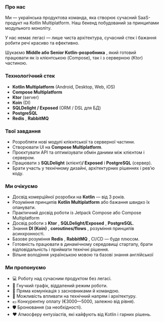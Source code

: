 ### **Про нас**

Ми — українська продуктова команда, яка створює сучасний SaaS-продукт на
Kotlin Multiplatform. Наш бекенд побудований за принципами модульного
моноліту.

У нас немає легасі — лише чиста архітектура, сучасний стек і бажання робити
речі красиво та ефективно.

Шукаємо **Middle або Senior Kotlin-розробника** , який готовий працювати як із
клієнтською (Compose), так і з серверною (Ktor) частиною.

### **Технологічний стек**

  * **Kotlin Multiplatform** (Android, Desktop, Web, iOS)
  * **Compose Multiplatform**
  * **Ktor** (server)
  * **Koin** (DI)
  * **SQLDelight / Exposed** (ORM / DSL для БД)
  * **PostgreSQL**
  * **Redis** , **RabbitMQ**

### **Твої завдання**

  * Розробляти нові модулі клієнтської та серверної частини.
  * Створювати UI на **Compose Multiplatform**.
  * Проєктувати API та оптимізувати обмін даними між клієнтом і сервером.
  * Працювати з **SQLDelight** (клієнт)**/ Exposed** і **PostgreSQL** (сервер).
  * Брати участь у технічному дизайні, архітектурних рішеннях і ревʼю коду.

### **Ми очікуємо**

  * Досвід комерційної розробки на **Kotlin** — від 3 років.
  * Розуміння принципів **Kotlin Multiplatform** або бажання швидко їх опанувати.
  * Практичний досвід роботи із Jetpack Compose або Compose Multiplatform
  * Досвід роботи з **Ktor** , **SQLDelight/Exposed** , **PostgreSQL**.
  * Знання **DI (Koin)** , **coroutines/flows** , розуміння принципів асинхронності.
  * Базове розуміння **Redis** , **RabbitMQ** , CI/CD — буде плюсом.
  * Готовність працювати в динамічному середовищі стартапу, брати відповідальність і приймати технічні рішення.
  * Вільне володіння українською мовою та базові знання англійської

### **Ми пропонуємо**

  * 💻 Роботу над сучасним продуктом без легасі.
  * 🔄 Гнучкий графік, віддалений режим роботи.
  * 💬 Пряма комунікація з засновниками й командою.
  * 🚀 Можливість впливати на технічний напрям і архітектуру.
  * 💶 Конкурентну оплату (€3000—5000, залежно від рівня).
  * 🛡 Бронювання (за необхідності).
  * ❤️ Атмосферу ентузіастів, які кайфують від Kotlin і гарних рішень.